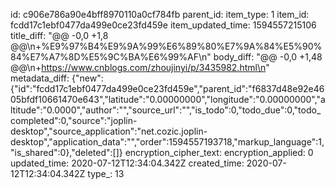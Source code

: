 id: c906e786a90e4bff8970110a0cf784fb
parent_id: 
item_type: 1
item_id: fcdd17c1ebf0477da499e0ce23fd459e
item_updated_time: 1594557215106
title_diff: "@@ -0,0 +1,8 @@\n+%E9%97%B4%E9%9A%99%E6%89%80%E7%9A%84%E5%90%84%E7%A7%8D%E5%9C%BA%E6%99%AF\n"
body_diff: "@@ -0,0 +1,48 @@\n+https://www.cnblogs.com/zhoujinyi/p/3435982.html\n"
metadata_diff: {"new":{"id":"fcdd17c1ebf0477da499e0ce23fd459e","parent_id":"f6837d48e92e4605bfdf10661470e643","latitude":"0.00000000","longitude":"0.00000000","altitude":"0.0000","author":"","source_url":"","is_todo":0,"todo_due":0,"todo_completed":0,"source":"joplin-desktop","source_application":"net.cozic.joplin-desktop","application_data":"","order":1594557193718,"markup_language":1,"is_shared":0},"deleted":[]}
encryption_cipher_text: 
encryption_applied: 0
updated_time: 2020-07-12T12:34:04.342Z
created_time: 2020-07-12T12:34:04.342Z
type_: 13